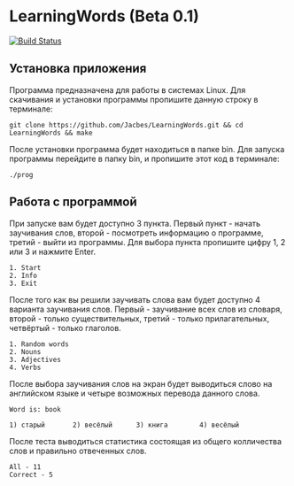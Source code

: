 # LearningWords (Beta 0.1)
[![Build Status](https://travis-ci.org/Jacbes/LearningWords.svg?branch=master)](https://travis-ci.org/Jacbes/LearningWords)
## Установка приложения
Программа предназначена для работы в системах Linux.
Для скачивания и установки программы пропишите данную строку в терминале:
```
git clone https://github.com/Jacbes/LearningWords.git && cd LearningWords && make
```
После установки программа будет находиться в папке bin. Для запуска программы перейдите в папку bin, и пропишите этот код в терминале:
```
./prog
```
## Работа с программой
При запуске вам будет доступно 3 пункта.  Первый пункт - начать заучивания слов, второй - посмотреть информацию о программе, третий - выйти из программы. Для выбора пункта пропишите цифру 1, 2 или 3 и нажмите Enter.
```
1. Start
2. Info
3. Exit
```
После того как вы решили заучивать слова вам будет доступно 4 варианта заучивания слов. Первый - заучивание всеx слов из словаря, второй - только существительных, третий - только прилагательных, четвёртый - только глаголов.
```
1. Random words
2. Nouns
3. Adjectives
4. Verbs
```
После выбора заучивания слов на экран будет выводиться слово на английском языке и четыре возможных перевода данного слова.
```
Word is: book

1) старый       2) весёлый      3) книга        4) весёлый      

```
После теста выводиться статистика состоящая из общего колличества слов и правильно отвеченных слов.
```
All - 11
Correct - 5
```
